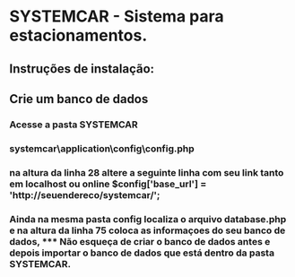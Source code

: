 # SYSTEMCAR - Sistema para estacionamentos.

## Instruções de instalação:
## Crie um banco de dados
### Acesse a pasta SYSTEMCAR
### systemcar\application\config\config.php
### na altura da linha 28 altere a seguinte linha com seu link tanto em localhost ou online $config['base_url'] = 'http://seuendereco/systemcar/';

### Ainda na mesma pasta config localiza o arquivo database.php e na altura da linha 75 coloca as informaçoes do seu banco de dados, *** Não esqueça de criar o banco de dados antes e  depois importar o banco de dados que está dentro da pasta SYSTEMCAR.


